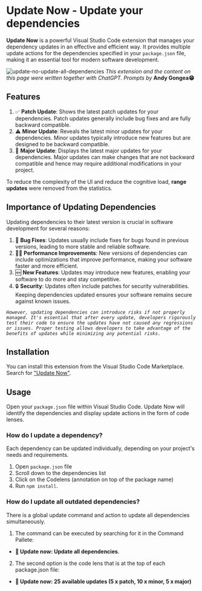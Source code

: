 # Update Now - Update your dependencies

**Update Now** is a powerful Visual Studio Code extension that manages your dependency updates in an effective and efficient way. It provides multiple update actions for the dependencies specified in your `package.json` file, making it an essential tool for modern software development.

![update-no-update-all-dependencies](https://github.com/andygongea/update-now/assets/818805/4d7168e0-43c8-4428-92bf-3f316f41e7eb)
*This extension and the content on this page were written together with ChatGPT. Prompts by* **Andy Gongea😁**

## Features

1. ✅ **Patch Update**: Shows the latest patch updates for your dependencies. Patch updates generally include bug fixes and are fully backward compatible.
2. ⚠️ **Minor Update**: Reveals the latest minor updates for your dependencies. Minor updates typically introduce new features but are designed to be backward compatible.
3. 🛑 **Major Update**: Displays the latest major updates for your dependencies. Major updates can make changes that are not backward compatible and hence may require additional modifications in your project.

To reduce the complexity of the UI and reduce the cognitive load, **range updates** were removed from the statistics.

## Importance of Updating Dependencies

Updating dependencies to their latest version is crucial in software development for several reasons:

1. 🐞 **Bug Fixes**: Updates usually include fixes for bugs found in previous versions, leading to more stable and reliable software.
2. 🏃‍♀️ **Performance Improvements**: New versions of dependencies can include optimizations that improve performance, making your software faster and more efficient.
3. 🆕 **New Features**: Updates may introduce new features, enabling your software to do more and stay competitive.
4. 🔒 **Security**: Updates often include patches for security vulnerabilities. Keeping dependencies updated ensures your software remains secure against known issues.


*``` However, updating dependencies can introduce risks if not properly managed. It's essential that after every update, developers rigorously test their code to ensure the updates have not caused any regressions or issues. Proper testing allows developers to take advantage of the benefits of updates while minimizing any potential risks. ```*

## Installation

You can install this extension from the Visual Studio Code Marketplace. Search for ["Update Now"](https://marketplace.visualstudio.com/search?term=update%20now&target=VSCode&category=All%20categories&sortBy=Relevance).

## Usage

Open your `package.json` file within Visual Studio Code. Update Now will identify the dependencies and display update actions in the form of code lenses.

### How do I update a dependency?

Each dependency can be updated individually, depending on your project's needs and requirements.
1. Open `package.json` file
2. Scroll down to the dependencies list
3. Click on the Codelens (annotation on top of the package name)
4. Run `npm install`.

### How do I update all outdated dependencies?

There is a global update command and action to update all dependencies simultaneously.
1. The command can be executed by searching for it in the Command Pallete:  
  - **🚀 Update now: Update all dependencies**.
2. The second option is the code lens that is at the top of each package.json file: 
  - **🚀 Update now: 25 available updates (5 x patch, 10 x minor, 5 x major)**
